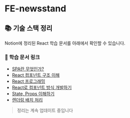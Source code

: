 # FE-newsstand

## 📚 기술 스택 정리

Notion에 정리된 React 학습 문서를 아래에서 확인할 수 있습니다.

### 📖 학습 문서 링크

- [SPA란 무엇인가?](https://flint-baritone-8be.notion.site/SPAs__Single-page-application-1c075c9287fa801cb1dbf87bb8613be1?pvs=4)
- [React 컴포넌트 구조 이해](https://flint-baritone-8be.notion.site/1c075c9287fa804cb4c0e21db57668aa?pvs=4)
- [React 프로그래밍](https://flint-baritone-8be.notion.site/1c075c9287fa80e9b9edc57d207b1fe5?pvs=4)
- [React로 컴포넌트 방식 개발하기](https://flint-baritone-8be.notion.site/React-1c075c9287fa80129e46d95551176d8d?pvs=4)
- [State, Props 이해하기](https://flint-baritone-8be.notion.site/React-State-1c075c9287fa80e3b46ee1fa1df3c352?pvs=4)
- [렌더링 배치 처리](https://flint-baritone-8be.notion.site/1c075c9287fa806299b7f2f5b195f421?pvs=4)

> 정리는 계속 업데이트 중입니다
